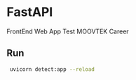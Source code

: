 # FastAPI

FrontEnd Web App Test MOOVTEK Career

## Run

 ```bash
  uvicorn detect:app --reload
   ```


